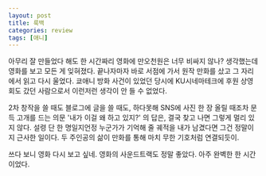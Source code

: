 ```yaml
---
layout: post
title: 룩백
categories: review
tags: [애니]
---
```


아무리 잘 만들었다 해도 한 시간짜리 영화에 만오천원은 너무 비싸지 않나? 생각했는데 영화를 보고 모든 게 잊혀졌다. 끝나자마자 바로 서점에 가서 원작 만화를 샀고 그 자리에서 읽고 다시 울었다. 쿄애니 방화 사건이 있었던 당시에 KU시네마테크에 후원 상영회도 갔던 사람으로서 이런저런 생각이 안 들 수 없었다.

2차 창작을 쓸 때도 블로그에 글을 쓸 때도, 하다못해 SNS에 사진 한 장 올릴 때조차 문득 고개를 드는 의문 '내가 이걸 왜 하고 있지?' 의 답은, 결국 찾고 나면 그렇게 멀리 있지 않다. 설령 단 한 명일지언정 누군가가 기억해 줄 궤적을 내가 남겼다면 그건 정말이지 근사한 일이다. 두 주인공의 삶이 만화를 통해 마치 무한 기호처럼 연결되듯이. 

쓰다 보니 영화 다시 보고 싶네. 영화의 사운드트랙도 정말 좋았다. 아주 완벽한 한 시간이었다. 